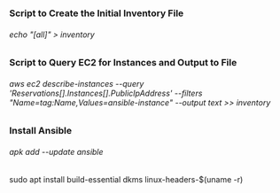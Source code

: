 ### Script to Create the Initial Inventory File <br>
###### echo "[all]" > inventory

### Script to Query EC2 for Instances and Output to File <br>
###### aws ec2 describe-instances --query 'Reservations[*].Instances[*].PublicIpAddress'  --filters "Name=tag:Name,Values=ansible-instance" --output text >> inventory

### Install Ansible
###### apk add --update ansible

sudo apt install build-essential dkms linux-headers-$(uname -r)
